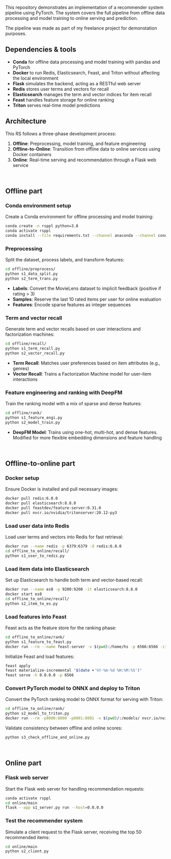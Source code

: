 This repository demonstrates an implementation of a recommender system pipeline using PyTorch. The system covers the full pipeline from offline data processing and model training to online serving and prediction.

The pipeline was made as part of my freelance project for demonstation purposes. 

## Dependencies & tools
- **Conda** for offline data processing and model training with pandas and PyTorch
- **Docker** to run Redis, Elasticsearch, Feast, and Triton without affecting the local environment
- **Flask** simulates the backend, acting as a RESTful web server
- **Redis** stores user terms and vectors for recall
- **Elasticsearch** manages the term and vector indices for item recall
- **Feast** handles feature storage for online ranking
- **Triton** serves real-time model predictions

## Architecture
This RS follows a three-phase development process:
1. **Offline**: Preprocessing, model training, and feature engineering
2. **Offline-to-Online**: Transition from offline data to online services using Docker containers
3. **Online**: Real-time serving and recommendation through a Flask web service

<br>

## Offline part

### Conda environment setup
Create a Conda environment for offline processing and model training:
```bash
conda create -n rsppl python=3.8
conda activate rsppl
conda install --file requirements.txt --channel anaconda --channel conda-forge
```

### Preprocessing
Split the dataset, process labels, and transform features:
```bash
cd offline/preprocess/
python s1_data_split.py
python s2_term_trans.py
```
- **Labels**: Convert the MovieLens dataset to implicit feedback (positive if rating > 3)
- **Samples**: Reserve the last 10 rated items per user for online evaluation
- **Features**: Encode sparse features as integer sequences

### Term and vector recall
Generate term and vector recalls based on user interactions and factorization machines:
```bash
cd offline/recall/
python s1_term_recall.py
python s2_vector_recall.py
```
- **Term Recall**: Matches user preferences based on item attributes (e.g., genres)
- **Vector Recall**: Trains a Factorization Machine model for user-item interactions

### Feature engineering and ranking with DeepFM
Train the ranking model with a mix of sparse and dense features:
```bash
cd offline/rank/
python s1_feature_engi.py
python s2_model_train.py
```
- **DeepFM Model**: Trains using one-hot, multi-hot, and dense features. Modified for more flexible embedding dimensions and feature handling

<br>

## Offline-to-online part

### Docker setup
Ensure Docker is installed and pull necessary images:
```bash
docker pull redis:6.0.0
docker pull elasticsearch:8.8.0
docker pull feastdev/feature-server:0.31.0
docker pull nvcr.io/nvidia/tritonserver:20.12-py3
```

### Load user data into Redis
Load user terms and vectors into Redis for fast retrieval:
```bash
docker run --name redis -p 6379:6379 -d redis:6.0.0
cd offline_to_online/recall/
python s1_user_to_redis.py
```

### Load item data into Elasticsearch
Set up Elasticsearch to handle both term and vector-based recall:
```bash
docker run --name es8 -p 9200:9200 -it elasticsearch:8.8.0
docker start es8
cd offline_to_online/recall/
python s2_item_to_es.py
```

### Load features into Feast
Feast acts as the feature store for the ranking phase:
```bash
cd offline_to_online/rank/
python s1_feature_to_feast.py
docker run --rm --name feast-server -v $(pwd):/home/hs -p 6566:6566 -it feastdev/feature-server:0.31.0
```
Initialize Feast and load features:
```bash
feast apply
feast materialize-incremental "$(date +'%Y-%m-%d %H:%M:%S')"
feast serve -h 0.0.0.0 -p 6566
```

### Convert PyTorch model to ONNX and deploy to Triton
Convert the PyTorch ranking model to ONNX format for serving with Triton:
```bash
cd offline_to_online/rank/
python s2_model_to_triton.py
docker run --rm -p8000:8000 -p8001:8001 -v $(pwd)/:/models/ nvcr.io/nvidia/tritonserver:20.12-py3 tritonserver --model-repository=/models/
```
Validate consistency between offline and online scores:
```bash
python s3_check_offline_and_online.py
```

<br>

## Online part

### Flask web server
Start the Flask web server for handling recommendation requests:
```bash
conda activate rsppl
cd online/main
flask --app s1_server.py run --host=0.0.0.0
```

### Test the recommender system
Simulate a client request to the Flask server, receiving the top 50 recommended items:
```bash
cd online/main
python s2_client.py
```
